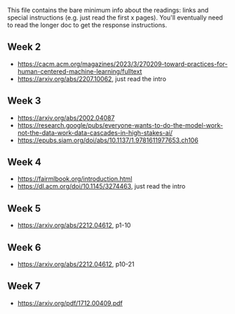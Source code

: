 This file contains the bare minimum info about the readings: links and special instructions (e.g. just read the first x pages). You'll eventually need to read the longer doc to get the response instructions.

## Week 2

- https://cacm.acm.org/magazines/2023/3/270209-toward-practices-for-human-centered-machine-learning/fulltext
- https://arxiv.org/abs/2207.10062, just read the intro

## Week 3

-  https://arxiv.org/abs/2002.04087
- https://research.google/pubs/everyone-wants-to-do-the-model-work-not-the-data-work-data-cascades-in-high-stakes-ai/
- https://epubs.siam.org/doi/abs/10.1137/1.9781611977653.ch106

## Week 4

- https://fairmlbook.org/introduction.html
- https://dl.acm.org/doi/10.1145/3274463, just read the intro

## Week 5

- https://arxiv.org/abs/2212.04612, p1-10

## Week 6

- https://arxiv.org/abs/2212.04612, p10-21

## Week 7

- https://arxiv.org/pdf/1712.00409.pdf